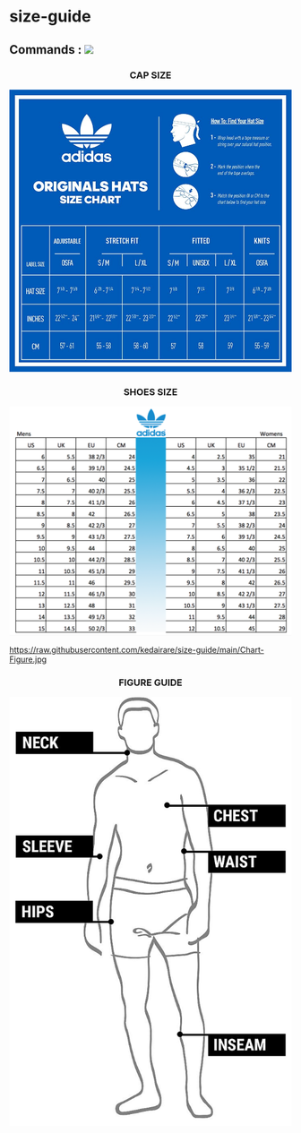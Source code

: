 # size-guide

## Commands : <img src="https://img.shields.io/static/v1?style=for-the-badge&logo=powershell&label=Shell&message=Bash%20Script&color=lightgray">

<h3 align="center">CAP SIZE</h3>
<p align="center">
<img src="https://raw.githubusercontent.com/kedairare/size-guide/main/size-cap.jpg">
   </p>
<p align="center">


<h3 align="center">SHOES SIZE</h3>
<p align="center">
<img src="https://raw.githubusercontent.com/kedairare/size-guide/main/KASUT.png">
   </p>
<p align="center">

https://raw.githubusercontent.com/kedairare/size-guide/main/Chart-Figure.jpg
<h3 align="center">FIGURE GUIDE</h3>
<p align="center">
<img src="https://raw.githubusercontent.com/kedairare/size-guide/main/Chart-Figure.jpg">
   </p>
<p align="center">

